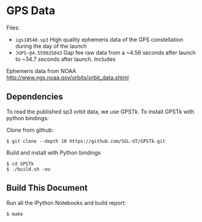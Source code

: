 # GPS Data

Files:

 - `igs18540.sp3` High quality ephemeris data of the GPS constellation during the day of the launch
 - `JGPS-@4.559925043` Gap fee raw data from a ~4.56 seconds after launch to ~34.7 seconds after launch. Includes

Ephemeris data from NOAA <http://www.ngs.noaa.gov/orbits/orbit_data.shtml>


## Dependencies

To read the published sp3 orbit data, we use GPSTk. To install GPSTk with python bindings:

Clone from github:

    $ git clone --depth 10 https://github.com/SGL-UT/GPSTk.git

Build and install with Python bindings

    $ cd GPSTk
    $ ./build.sh -eu


## Build This Document

Run all the IPython Notebooks and build report:

    $ make
